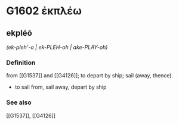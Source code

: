 # G1602 ἐκπλέω

## ekpléō

_(ek-pleh'-o | ek-PLEH-oh | ake-PLAY-oh)_

### Definition

from [[G1537]] and [[G4126]]; to depart by ship; sail (away, thence).

- to sail from, sail away, depart by ship

### See also

[[G1537]], [[G4126]]

